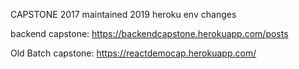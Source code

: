 CAPSTONE 2017
  maintained 2019 heroku env changes

backend capstone: 
https://backendcapstone.herokuapp.com/posts

Old Batch capstone:
https://reactdemocap.herokuapp.com/


